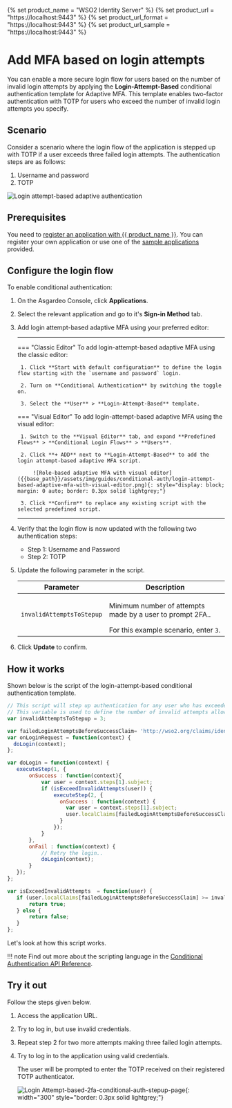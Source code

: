 {% set product_name = "WSO2 Identity Server" %}
{% set product_url = "https://localhost:9443" %}
{% set product_url_format = "https://localhost:9443" %}
{% set product_url_sample = "https://localhost:9443" %}

# Add MFA based on login attempts

You can enable a more secure login flow for users based on the number of invalid login attempts by applying the **Login-Attempt-Based** conditional authentication template for Adaptive MFA. This template enables two-factor authentication with TOTP for users who exceed the number of invalid login attempts you specify.

## Scenario

Consider a scenario where the login flow of the application is stepped up with TOTP if a user exceeds three failed login attempts. The authentication steps are as follows:

1. Username and password
2. TOTP

![Login attempt-based adaptive authentication]({{base_path}}/assets/img/guides/conditional-auth/login-attempt-based-adaptive-auth.png)

## Prerequisites

You need to [register an application with {{ product_name }}]({{base_path}}/guides/applications/). You can register your own application or use one of the [sample applications]({{base_path}}/get-started/try-samples/) provided.

## Configure the login flow

To enable conditional authentication:

1. On the Asgardeo Console, click **Applications**.

2. Select the relevant application and go to it's **Sign-in Method** tab.

3. Add login attempt-based adaptive MFA using your preferred editor:

    ---
    === "Classic Editor"
        To add login-attempt-based adaptive MFA using the classic editor:

        1. Click **Start with default configuration** to define the login flow starting with the `username and password` login.

        2. Turn on **Conditional Authentication** by switching the toggle on.

        3. Select the **User** > **Login-Attempt-Based** template.

    === "Visual Editor"
        To add login-attempt-based adaptive MFA using the visual editor:

        1. Switch to the **Visual Editor** tab, and expand **Predefined Flows** > **Conditional Login Flows** > **Users**.

        2. Click **+ ADD** next to **Login-Attempt-Based** to add the login attempt-based adaptive MFA script.

            ![Role-based adaptive MFA with visual editor]({{base_path}}/assets/img/guides/conditional-auth/login-attempt-based-adaptive-mfa-with-visual-editor.png){: style="display: block; margin: 0 auto; border: 0.3px solid lightgrey;"}

        3. Click **Confirm** to replace any existing script with the selected predefined script.

    ---

4. Verify that the login flow is now updated with the following two authentication steps:

    - Step 1: Username and Password
    - Step 2: TOTP

5. Update the following parameter in the script.

      <table>
         <thead>
            <tr>
               <th>Parameter</th>
               <th>Description</th>
            </tr>
         </thead>
         <tbody>
            <tr>
               <td><code>invalidAttemptsToStepup</code></td>
               <td><p> Minimum number of attempts made by a user to prompt 2FA..</p> For this example scenario, enter <code>3</code>.</td>
            </tr>
         </tbody>
      </table>

6. Click **Update** to confirm.

## How it works

Shown below is the script of the login-attempt-based conditional authentication template.

```js
// This script will step up authentication for any user who has exceeded 3 invalid login attempts continuously.
// This variable is used to define the number of invalid attempts allowed before prompting the second facto.
var invalidAttemptsToStepup = 3;

var failedLoginAttemptsBeforeSuccessClaim= 'http://wso2.org/claims/identity/failedLoginAttemptsBeforeSuccess';
var onLoginRequest = function(context) {
  doLogin(context);
};

var doLogin = function(context) {
   executeStep(1, {
       onSuccess : function(context){
           var user = context.steps[1].subject;
           if (isExceedInvalidAttempts(user)) {
               executeStep(2, {
                 onSuccess : function(context) {
                   var user = context.steps[1].subject;
                   user.localClaims[failedLoginAttemptsBeforeSuccessClaim] = "0";
                 }
               });
           }
       },
       onFail : function(context) {
           // Retry the login..
           doLogin(context);
       }
   });
};

var isExceedInvalidAttempts  = function(user) {
   if (user.localClaims[failedLoginAttemptsBeforeSuccessClaim] >= invalidAttemptsToStepup) {
       return true;
   } else {
       return false;
   }
};
```

Let's look at how this script works.

<!-- ADD CONTENT -->

!!! note
      Find out more about the scripting language in the [Conditional Authentication API Reference]({{base_path}}/references/conditional-auth/api-reference/).

## Try it out

Follow the steps given below.

1. Access the application URL.
2. Try to log in, but use invalid credentials.
3. Repeat step 2 for two more attempts making three failed login attempts.
4. Try to log in to the application using valid credentials.

    The user will be prompted to enter the TOTP received on their registered TOTP authenticator.

    ![Login Attempt-based-2fa-conditional-auth-stepup-page]({{base_path}}/assets/img/guides/conditional-auth/totp-step-up.png){: width="300" style="border: 0.3px solid lightgrey;"}